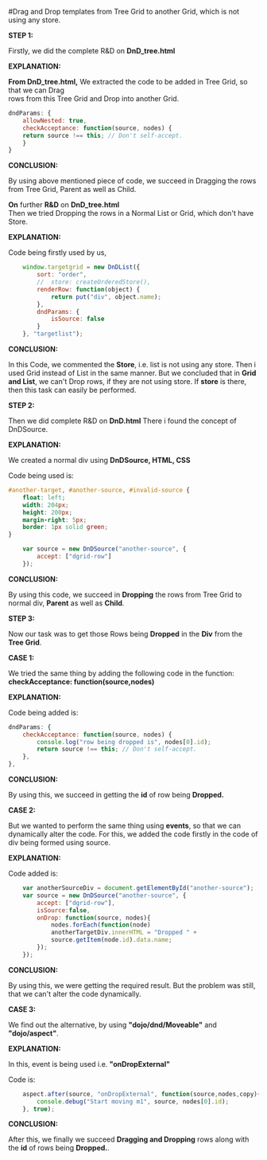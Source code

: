 #Drag and Drop templates from Tree Grid to another Grid, which is not using any store.

**STEP 1:**

Firstly, we did the complete R&D on **DnD_tree.html**
 
**EXPLANATION:**

**From DnD_tree.html,**
	  We extracted the code to be added in Tree Grid, so that we can Drag       
	  rows from this Tree Grid and Drop into another Grid.

```js
dndParams: {
	allowNested: true, 
	checkAcceptance: function(source, nodes) {
	return source !== this; // Don't self-accept.
	}
}
```
	
		
**CONCLUSION:**

By using above mentioned piece of code, we succeed in Dragging the rows from Tree Grid, Parent as well as Child.
	
**On** further **R&D** on **DnD_tree.html**				
Then we tried Dropping the rows in a Normal List or Grid, which don't have Store.

**EXPLANATION:**

Code being firstly used by us,
```js
	window.targetgrid = new DnDList({
		sort: "order",
		//	store: createOrderedStore(),
		renderRow: function(object) {
			return put("div", object.name);
		},
		dndParams: {
			isSource: false
		}
	}, "targetlist");  
```

**CONCLUSION:**	
   
In this Code, we commented the **Store**, i.e. list is not using any store. Then i used Grid instead of List in the same manner. But we concluded that in **Grid and List**, we can't Drop rows, if they are not using store. If **store** is there, then this task can easily be performed.

**STEP 2:**

Then we did complete R&D on **DnD.html** There i found the concept of DnDSource.
                                  
**EXPLANATION:**

We created a normal div using **DnDSource, HTML, CSS**
    
Code being used is:

```css
#another-target, #another-source, #invalid-source {
	float: left;
	width: 204px;
	height: 200px;
	margin-right: 5px;
	border: 1px solid green;
}		
```

```js
	var source = new DnDSource("another-source", {
		accept: ["dgrid-row"]
	});
```

**CONCLUSION:**

By using this code, we succeed in **Dropping** the rows from Tree Grid to normal div, **Parent** as well as **Child**.

**STEP 3:**

Now our task was to get those Rows being **Dropped** in the **Div** from the **Tree Grid**.
  
**CASE 1:**  

We tried the same thing by adding the following code in the function: **checkAcceptance: function(source,nodes)**
   
 **EXPLANATION:**

Code being added is:

```js
dndParams: {
	checkAcceptance: function(source, nodes) {
		console.log("row being dropped is", nodes[0].id);
		return source !== this; // Don't self-accept.
	},
},
```                                          

**CONCLUSION:**

By using this, we succeed in getting the **id** of row being  **Dropped.**
     
**CASE 2:**

But we wanted to perform the same thing using **events**, so that we can dynamically alter the code. For this, we added the code firstly in the code of div being formed
using source.

**EXPLANATION:**

Code added is:
```js
	var anotherSourceDiv = document.getElementById("another-source");
	var source = new DnDSource("another-source", {
		accept: ["dgrid-row"],
		isSource:false,
		onDrop: function(source, nodes){
			nodes.forEach(function(node)
			anotherTargetDiv.innerHTML = "Dropped " +     
			source.getItem(node.id).data.name;
		});
	});

```

**CONCLUSION:**

By using this, we were getting the required result. But the problem was still, that we can't alter the code dynamically.
     
**CASE 3:**

We find out the alternative, by using **"dojo/dnd/Moveable"** and **"dojo/aspect"**.
    
**EXPLANATION:**  

In this, event is being used i.e. **"onDropExternal"**

Code is:

```js
	aspect.after(source, "onDropExternal", function(source,nodes,copy){		
		console.debug("Start moving m1", source, nodes[0].id);
	}, true);    
 ```                                                         

**CONCLUSION:**

After this, we finally we succeed **Dragging and Dropping** rows along with the **id** of rows being **Dropped.**.

